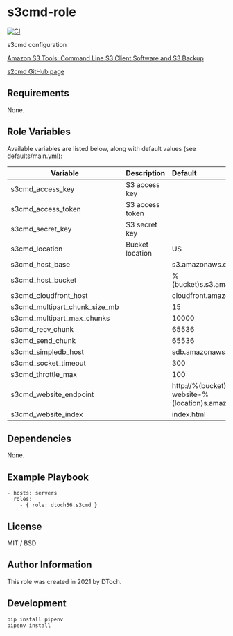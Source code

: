s3cmd-role
=========

[![CI](https://github.com/dtoch56/ansible-role-s3cmd/workflows/CI/badge.svg?event=push)](https://github.com/dtoch56/ansible-role-s3cmd/actions?query=workflow%3ACI)


s3cmd configuration

[Amazon S3 Tools: Command Line S3 Client Software and S3 Backup](https://s3tools.org/s3cmd)

[s2cmd GitHub page](https://github.com/s3tools/s3cmd)

Requirements
------------

None.

Role Variables
--------------

Available variables are listed below, along with default values (see defaults/main.yml):

| Variable                      | Description                          | Default                                                  |
| ----------------------------- |:------------------------------------ |:-------------------------------------------------------- |
| s3cmd_access_key              | S3 access key                        |                                                          |
| s3cmd_access_token            | S3 access token                      |                                                          |
| s3cmd_secret_key              | S3 secret key                        |                                                          |
| s3cmd_location                | Bucket location                      | US                                                       | 
| s3cmd_host_base               |                                      | s3.amazonaws.com                                         | 
| s3cmd_host_bucket             |                                      | %(bucket)s.s3.amazonaws.com                              | 
| s3cmd_cloudfront_host         |                                      | cloudfront.amazonaws.com                                 | 
| s3cmd_multipart_chunk_size_mb |                                      | 15                                                       | 
| s3cmd_multipart_max_chunks    |                                      | 10000                                                    |
| s3cmd_recv_chunk              |                                      | 65536                                                    |
| s3cmd_send_chunk              |                                      | 65536                                                    |
| s3cmd_simpledb_host           |                                      | sdb.amazonaws.com                                        |
| s3cmd_socket_timeout          |                                      | 300                                                      |
| s3cmd_throttle_max            |                                      | 100                                                      |
| s3cmd_website_endpoint        |                                      | http://%(bucket)s.s3-website-%(location)s.amazonaws.com/ |
| s3cmd_website_index           |                                      | index.html                                               |


Dependencies
------------

None.

Example Playbook
----------------

    - hosts: servers
      roles:
        - { role: dtoch56.s3cmd }

License
-------

MIT / BSD

Author Information
------------------

This role was created in 2021 by DToch.

Development
------------------

    pip install pipenv
    pipenv install
